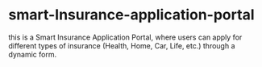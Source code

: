 # smart-Insurance-application-portal
this is a Smart Insurance Application Portal, where users can apply for different types of insurance (Health, Home, Car, Life, etc.) through a dynamic form.
